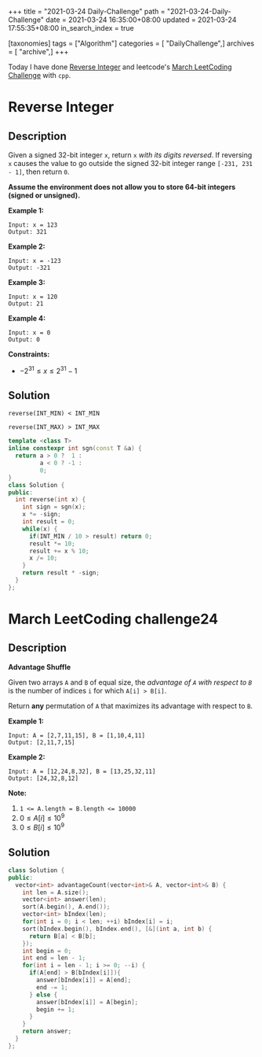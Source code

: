 +++
title = "2021-03-24 Daily-Challenge"
path = "2021-03-24-Daily-Challenge"
date = 2021-03-24 16:35:00+08:00
updated = 2021-03-24 17:55:35+08:00
in_search_index = true

[taxonomies]
tags = ["Algorithm"]
categories = [ "DailyChallenge",]
archives = [ "archive",]
+++

Today I have done [Reverse Integer](https://leetcode.com/problems/reverse-integer/) and leetcode's [March LeetCoding Challenge](https://leetcode.com/explore/challenge/card/march-leetcoding-challenge-2021/591/week-4-march-22nd-march-28th/3683/) with `cpp`.

<!-- more -->

# Reverse Integer

## Description

Given a signed 32-bit integer `x`, return `x` *with its digits reversed*. If reversing `x` causes the value to go outside the signed 32-bit integer range `[-231, 231 - 1]`, then return `0`.

**Assume the environment does not allow you to store 64-bit integers (signed or unsigned).**

 

**Example 1:**

```
Input: x = 123
Output: 321
```

**Example 2:**

```
Input: x = -123
Output: -321
```

**Example 3:**

```
Input: x = 120
Output: 21
```

**Example 4:**

```
Input: x = 0
Output: 0
```

 

**Constraints:**

- $-2^{31} \le x \le 2^{31} - 1$

## Solution

`reverse(INT_MIN) < INT_MIN`

`reverse(INT_MAX) > INT_MAX`

``` cpp
template <class T>
inline constexpr int sgn(const T &a) {
  return a > 0 ?  1 :
         a < 0 ? -1 :
         0;
}
class Solution {
public:
  int reverse(int x) {
    int sign = sgn(x);
    x *= -sign;
    int result = 0;
    while(x) {
      if(INT_MIN / 10 > result) return 0;
      result *= 10;
      result += x % 10;
      x /= 10;
    }
    return result * -sign;
  }
};
```

# March LeetCoding challenge24

## Description

**Advantage Shuffle**

Given two arrays `A` and `B` of equal size, the *advantage of `A` with respect to `B`* is the number of indices `i` for which `A[i] > B[i]`.

Return **any** permutation of `A` that maximizes its advantage with respect to `B`.

 

**Example 1:**

```
Input: A = [2,7,11,15], B = [1,10,4,11]
Output: [2,11,7,15]
```

**Example 2:**

```
Input: A = [12,24,8,32], B = [13,25,32,11]
Output: [24,32,8,12]
```

 

**Note:**

1. `1 <= A.length = B.length <= 10000`
2. $0 \le A[i] \le 10^9$
3. $0 \le B[i] \le 10^9$

## Solution

``` cpp
class Solution {
public:
  vector<int> advantageCount(vector<int>& A, vector<int>& B) {
    int len = A.size();
    vector<int> answer(len);
    sort(A.begin(), A.end());
    vector<int> bIndex(len);
    for(int i = 0; i < len; ++i) bIndex[i] = i;
    sort(bIndex.begin(), bIndex.end(), [&](int a, int b) {
      return B[a] < B[b];
    });
    int begin = 0;
    int end = len - 1;
    for(int i = len - 1; i >= 0; --i) {
      if(A[end] > B[bIndex[i]]){
        answer[bIndex[i]] = A[end];
        end -= 1;
      } else {
        answer[bIndex[i]] = A[begin];
        begin += 1;
      }
    }
    return answer;
  }
};
```
